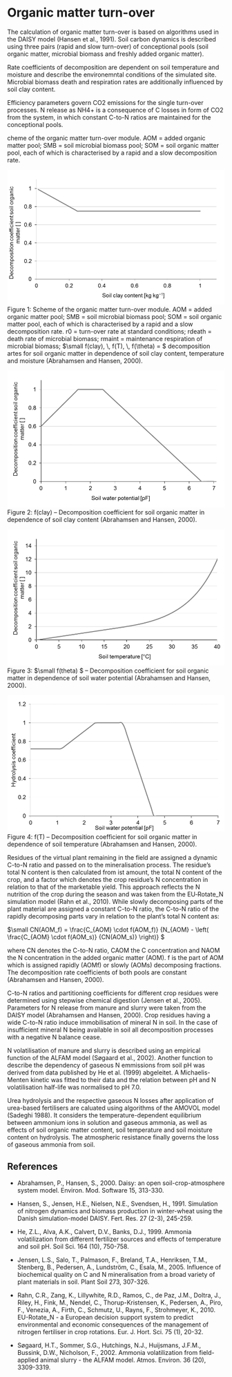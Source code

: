 
# Organic matter turn-over

The calculation of organic matter turn-over is based on algorithms used in the DAISY model (Hansen et al., 1991). Soil carbon dynamics is described using three pairs (rapid and slow turn-over) of conceptional pools (soil organic matter, microbial biomass and freshly added organic matter).

Rate coefficients of decomposition are dependent on soil temperature and moisture and describe the environemntal conditions of the simulated site. Microbial biomass death and respiration rates are additionally influenced by soil clay content.

Efficiency parameters govern CO2 emissions for the single turn-over processes. N release as NH4+ is a consequence of C losses in form of CO2 from the system, in which constant C-to-N ratios are maintained for the conceptional pools.

cheme of the organic matter turn-over module. AOM = added organic matter pool; SMB = soil microbial biomass pool; SOM = soil organic matter pool, each of which is characterised by a rapid and a slow decomposition rate.

![](../images/soil_processes/Soil_organic_matter_turn-over_Fig1.png)
Figure 1: Scheme of the organic matter turn-over module. AOM = added organic matter pool; SMB = soil microbial biomass pool; SOM = soil organic matter pool, each of which is characterised by a rapid and a slow decomposition rate. r0 =  turn-over rate at standard conditions; rdeath = death rate of microbial biomass; rmaint = maintenance respiration of microbial biomass; $`\small f(clay), \, f(T), \, f(\theta) = `$  decomposition artes for soil organic matter in dependence of soil clay content, temperature and moisture (Abrahamsen and Hansen, 2000).

![](../images/soil_processes/Soil_organic_matter_turn-over_Fig2.png)
Figure 2: f(clay) – Decomposition coefficient for soil organic matter in dependence of soil clay content (Abrahamsen and Hansen, 2000).

![](../images/soil_processes/Soil_organic_matter_turn-over_Fig3.png)
Figure 3: $`\small f(theta) `$ – Decomposition coefficient for soil organic matter in dependence of soil water potential (Abrahamsen and Hansen, 2000).

![](../images/soil_processes/Soil_organic_matter_turn-over_Fig4.png)
Figure 4: f(T) – Decomposition coefficient for soil organic matter in dependence of soil temperature (Abrahamsen and Hansen, 2000).

Residues of the virtual plant remaining in the field are assigned a dynamic C-to-N ratio and passed on to the mineralisation process. The residue’s total N content is then calculated from ist amount, the total N content of the crop, and a factor which denotes the crop residue’s N concentration in relation to that of the marketable yield. This approach reflects the N nutrition of the crop during the season and was taken from the EU‑Rotate_N simulation model (Rahn et al., 2010). While slowly decomposing parts of the plant material are assigned a constant C-to-N ratio, the C-to-N ratio of the rapidly decomposing parts vary in relation to the plant’s total N content as:

$`\small CN(AOM_f) = \frac{C_{AOM} \cdot f(AOM_f)} {N_{AOM} - \left(  \frac{C_{AOM} \cdot f(AOM_s)} {CN(AOM_s)}   \right)} `$

where CN denotes the C-to-N ratio, CAOM the C concentration and NAOM the N concentration in the added organic matter (AOM). f is the part of AOM which is assigned rapidly (AOMf) or slowly (AOMs) decomposing fractions. The decomposition rate coefficients of both pools are constant (Abrahamsen and Hansen, 2000).

C-to-N ratios and partitioning coefficients for different crop residues were determined using stepwise chemical digestion (Jensen et al., 2005). Parameters for N release from manure and slurry were taken from the DAISY model (Abrahamsen and Hansen, 2000). Crop residues having a wide C-to-N ratio induce immobilisation of mineral N in soil. In the case of insufficient mineral N being available in soil all decomposition processes with a negative N balance cease.

N volatilisation of manure and slurry is described using an empirical function of the ALFAM model (Søgaard et al., 2002). Another function to describe the dependency of gaseous N emmissions from soil pH was derived from data published by He et al. (1999) abgeleitet. A Michaelis-Menten kinetic was fitted to their data and the relation between pH and N volatilisation half-life was normalised to pH 7.0.

Urea hydrolysis and the respective gaseous N losses after application of urea-based fertilisers are caluated using algorithms of the AMOVOL model (Sadeghi 1988). It considers the temperature-dependent equilibrium between ammonium ions in solution and gaseous ammonia, as well as effects of soil organic matter content, soil temperature and soil moisture content on hydrolysis. The atmospheric resistance finally governs the loss of gaseous ammonia from soil.

## References

* Abrahamsen, P., Hansen, S., 2000. Daisy: an open soil-crop-atmosphere system model. Environ. Mod. Software 15, 313-330.

* Hansen, S., Jensen, H.E., Nielsen, N.E., Svendsen, H., 1991. Simulation of nitrogen dynamics and biomass production in winter-wheat using the Danish simulation-model DAISY. Fert. Res. 27 (2-3), 245-259.

* He, Z.L., Alva, A.K., Calvert, D.V., Banks, D.J., 1999. Ammonia volatilization from different fertilizer sources and effects of temperature and soil pH. Soil Sci. 164 (10), 750-758.

* Jensen, L.S., Salo, T., Palmason, F., Breland, T.A., Henriksen, T.M., Stenberg, B., Pedersen, A., Lundström, C., Esala, M., 2005. Influence of biochemical quality on C and N mineralisation from a broad variety of plant materials in soil. Plant Soil 273, 307-326.

* Rahn, C.R., Zang, K., Lillywhite, R.D., Ramos, C., de Paz, J.M., Doltra, J., Riley, H., Fink, M., Nendel, C., Thorup-Kristensen, K., Pedersen, A., Piro, F., Venezia, A., Firth, C., Schmutz, U., Rayns, F., Strohmeyer, K., 2010. EU-Rotate_N - a European decision support system to predict environmental and economic consequences of the management of nitrogen fertiliser in crop rotations. Eur. J. Hort. Sci. 75 (1), 20-32.

* Søgaard, H.T., Sommer, S.G., Hutchings, N.J., Huijsmans, J.F.M., Bussink, D.W., Nicholson, F., 2002. Ammonia volatilization from field-applied animal slurry - the ALFAM model. Atmos. Environ. 36 (20), 3309-3319.
